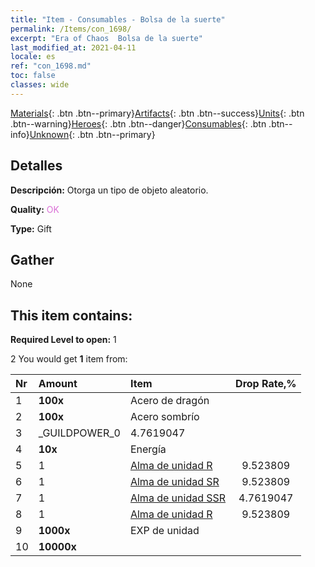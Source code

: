 ```yaml
---
title: "Item - Consumables - Bolsa de la suerte"
permalink: /Items/con_1698/
excerpt: "Era of Chaos  Bolsa de la suerte"
last_modified_at: 2021-04-11
locale: es
ref: "con_1698.md"
toc: false
classes: wide
---
```

 [Materials](/es/Items/){: .btn .btn--primary}[Artifacts](/es/Items/Artifacts/){: .btn .btn--success}[Units](/es/Items/Units/){: .btn .btn--warning}[Heroes](/es/Items/Heroes/){: .btn .btn--danger}[Consumables](/es/Items/Consumables/){: .btn .btn--info}[Unknown](/es/Items/Unknown/){: .btn .btn--primary}

## Detalles
 **Descripción:** Otorga un tipo de objeto aleatorio.

 **Quality:** <span style="color: #DA70D6">OK</span>

 **Type:** Gift

## Gather

  None

## This item contains:

 **Required Level to open:** 1

 2 You would get **1** item  from:

  | Nr | Amount |     Item    | Drop Rate,% |
  |:---|:-------|:------------|:---------:|
  | 1 |  **100x** | Acero de dragón |  | 4.7619047 | 
  | 2 |  **100x** | Acero sombrío |  | 6.6666665 | 
  | 3 | _GUILDPOWER_0 | 4.7619047 | 
  | 4 |  **10x** | Energía |  | 4.7619047 | 
  | 5 | 1 | [Alma de unidad R](/es/Items/con_533/) | 9.523809 | 
  | 6 | 1 | [Alma de unidad SR](/es/Items/con_534/) | 9.523809 | 
  | 7 | 1 | [Alma de unidad SSR](/es/Items/con_535/) | 4.7619047 | 
  | 8 | 1 | [Alma de unidad R](/es/Items/con_533/) | 9.523809 | 
  | 9 |  **1000x** | EXP de unidad |  | 22.857143 | 
  | 10 |  **10000x** | <i class="fas fa-coins"/> |  | 22.857143 | 
